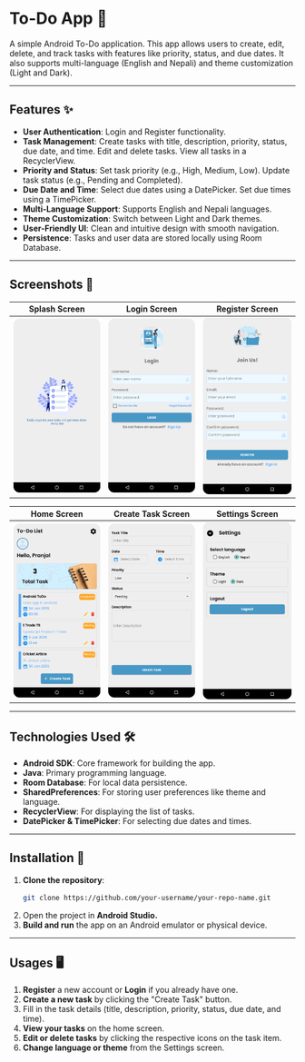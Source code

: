 # To-Do App 📝

A simple Android To-Do application. This app allows users to create, edit, delete, and track tasks with features like priority, status, and due dates. It also supports multi-language (English and Nepali) and
theme customization (Light and Dark).

---

## Features ✨

- **User Authentication**: Login and Register functionality.
- **Task Management**: Create tasks with title, description, priority, status, due date, and time. Edit and delete tasks. View all tasks in a RecyclerView.
- **Priority and Status**: Set task priority (e.g., High, Medium, Low). Update task status (e.g., Pending and Completed).
- **Due Date and Time**: Select due dates using a DatePicker. Set due times using a TimePicker.
- **Multi-Language Support**: Supports English and Nepali languages.
- **Theme Customization**: Switch between Light and Dark themes.
- **User-Friendly UI**: Clean and intuitive design with smooth navigation.
- **Persistence**: Tasks and user data are stored locally using Room Database.

---

## Screenshots 📸

| Splash Screen | Login Screen | Register Screen |
|---------------|--------------|-----------------|
| <img src="screenshots/splash.png" width="200"> | <img src="screenshots/login.png" width="200"> | <img src="screenshots/register.png" width="200"> |

| Home Screen | Create Task Screen | Settings Screen |
|-------------|--------------------|-----------------|
| <img src="screenshots/home.png" width="200"> | <img src="screenshots/create_task.png" width="200"> | <img src="screenshots/settings.png" width="200"> |

---

## Technologies Used 🛠️

- **Android SDK**: Core framework for building the app.
- **Java**: Primary programming language.
- **Room Database**: For local data persistence.
- **SharedPreferences**: For storing user preferences like theme and language.
- **RecyclerView**: For displaying the list of tasks.
- **DatePicker & TimePicker**: For selecting due dates and times.

---

## Installation 🚀

1. **Clone the repository**:
   ```bash
   git clone https://github.com/your-username/your-repo-name.git
2. Open the project in **Android Studio.**
3. **Build and run** the app on an Android emulator or physical device.

---

## Usages 🖥️

1. **Register** a new account or **Login** if you already have one.
2. **Create a new task** by clicking the "Create Task" button.
3. Fill in the task details (title, description, priority, status, due date, and time).
4. **View your tasks** on the home screen.
5. **Edit or delete tasks** by clicking the respective icons on the task item.
6. **Change language or theme** from the Settings screen.

